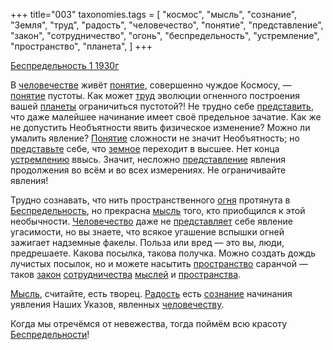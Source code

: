 +++
title="003"
taxonomies.tags = [
 "космос",
 "мысль",
 "сознание",
 "Земля",
 "труд",
 "радость",
 "человечество",
 "понятие",
 "представление",
 "закон",
 "сотрудничество",
 "огонь",
 "беспредельность",
 "устремление",
 "пространство",
 "планета",
]
+++

[Беспредельность 1 1930г](/agni/1930)

В [человечестве](/tags/человечество) живёт [понятие](/tags/понятие), совершенно чуждое Космосу, — [понятие](/tags/понятие) пустоты. Как может [труд](/tags/труд) эволюции огненного построения вашей [планеты](/tags/планета) ограничиться пустотой?! Не трудно себе [представить](/tags/[представление](/tags/представление)), что даже малейшее начинание имеет своё предельное зачатие. Как же не допустить Необъятности явить физическое изменение? Можно ли умалить явление? [Понятие](/tags/понятие) сложности не значит Необъятность; но [представьте](/tags/[представление](/tags/представление)) себе, что [земное](/tags/Земля) переходит в высшее. Нет конца [устремлению](/tags/устремление) ввысь. Значит, несложно [представление](/tags/представление) явления продолжения во всём и во всех измерениях. Не ограничивайте явления!   

Трудно сознавать, что нить пространственного [огня](/tags/огонь) протянута в [Беспредельность](/tags/беспредельность), но прекрасна [мысль](/tags/мысль) того, кто приобщился к этой необычности. [Человечество](/tags/человечество) даже не [представляет](/tags/представление) себе явление угасимости, но вы знаете, что всякое угашение вспышки огней зажигает надземные факелы. Польза или вред — это вы, люди, предрешаете. Какова посылка, такова получка. Можно создать дождь лучистых посылок, но и можете насытить [пространство](/tags/пространство) саранчой — таков [закон](/tags/закон) [сотрудничества](/tags/сотрудничество) [мыслей](/tags/мысль) и [пространства](/tags/пространство).   

[Мысль](/tags/мысль), считайте, есть творец. [Радость](/tags/радость) есть [сознание](/tags/сознание) начинания уявления Наших Указов, явленных [человечеству](/tags/человечество).   

Когда мы отречёмся от невежества, тогда поймём всю красоту [Беспредельности](/tags/беспредельность)!